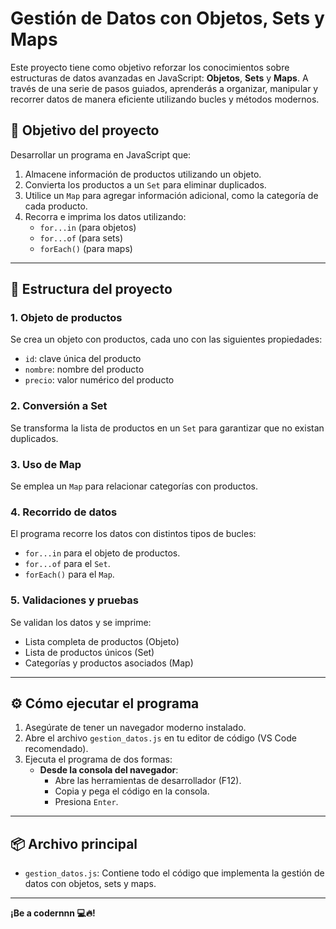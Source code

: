 # Gestión de Datos con Objetos, Sets y Maps

Este proyecto tiene como objetivo reforzar los conocimientos sobre estructuras de datos avanzadas en JavaScript: **Objetos**, **Sets** y **Maps**. A través de una serie de pasos guiados, aprenderás a organizar, manipular y recorrer datos de manera eficiente utilizando bucles y métodos modernos.

## 🚀 Objetivo del proyecto

Desarrollar un programa en JavaScript que:
1. Almacene información de productos utilizando un objeto.
2. Convierta los productos a un `Set` para eliminar duplicados.
3. Utilice un `Map` para agregar información adicional, como la categoría de cada producto.
4. Recorra e imprima los datos utilizando:
   - `for...in` (para objetos)
   - `for...of` (para sets)
   - `forEach()` (para maps)

---

## 🧱 Estructura del proyecto

### 1. Objeto de productos
Se crea un objeto con productos, cada uno con las siguientes propiedades:
- `id`: clave única del producto
- `nombre`: nombre del producto
- `precio`: valor numérico del producto

### 2. Conversión a Set
Se transforma la lista de productos en un `Set` para garantizar que no existan duplicados.

### 3. Uso de Map
Se emplea un `Map` para relacionar categorías con productos.

### 4. Recorrido de datos
El programa recorre los datos con distintos tipos de bucles:
- `for...in` para el objeto de productos.
- `for...of` para el `Set`.
- `forEach()` para el `Map`.

### 5. Validaciones y pruebas
Se validan los datos y se imprime:
- Lista completa de productos (Objeto)
- Lista de productos únicos (Set)
- Categorías y productos asociados (Map)

---

## ⚙️ Cómo ejecutar el programa

1. Asegúrate de tener un navegador moderno instalado.
2. Abre el archivo `gestion_datos.js` en tu editor de código (VS Code recomendado).
3. Ejecuta el programa de dos formas:
   - **Desde la consola del navegador**:
     - Abre las herramientas de desarrollador (F12).
     - Copia y pega el código en la consola.
     - Presiona `Enter`.

---

## 📦 Archivo principal

- `gestion_datos.js`: Contiene todo el código que implementa la gestión de datos con objetos, sets y maps.

---

**¡Be a codernnn 💻🔥!**
